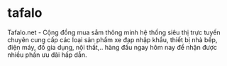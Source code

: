 # tafalo
Tafalo.net - Cộng đồng mua sắm thông minh hệ thống siêu thị trực tuyến chuyên cung cấp các loại sản phẩm xe đạp nhập khẩu, thiết bị nhà bếp, điện máy, đồ gia dụng, nội thất,.. hàng đầu ngay hôm nay để nhận được nhiều phần ưu đãi hấp dẫn.
